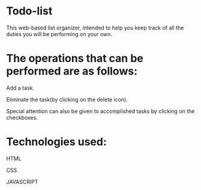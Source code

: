 # Todo-list
This web-based list organizer, intended to help you keep track of all the duties you will be performing on your own. 
# The operations that can be performed are as follows:  
Add a task.

Eliminate the task(by clicking on the delete icon).

Special attention can also be given to accomplished tasks by clicking on the checkboxes.

# Technologies used:
HTML

CSS

JAVASCRIPT
